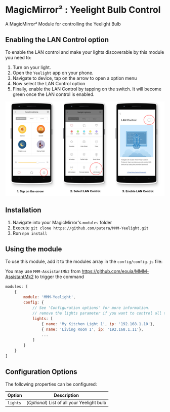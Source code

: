 # MagicMirror² : Yeelight Bulb Control
A MagicMirror² Module for controlling the Yeelight Bulb

## Enabling the LAN Control option
To enable the LAN control and make your lights discoverable by this module you need to:

1. Turn on your light.
2. Open the ``Yeelight`` app on your phone.
3. Navigate to device, tap on the arrow to open a option menu
4. Now select the LAN Control option
5. Finally, enable the LAN Control by tapping on the switch. It will become green once the LAN control is enabled.


![LAN Control](img/lan-control.png)


## Installation
1. Navigate into your MagicMirror's `modules` folder
2. Execute `git clone https://github.com/putera/MMM-Yeelight.git`
3. Run `npm install`

## Using the module
To use this module, add it to the modules array in the `config/config.js` file:

You may use `MMM-AssistantMk2` from https://github.com/eouia/MMM-AssistantMk2 to trigger the command

```javascript
modules: [
    {
        module: 'MMM-Yeelight',
        config: {
            // See 'Configuration options' for more information.
            // remove the lights parameter if you want to control all the lights on the network
            lights: [
            	{ name: 'My Kitchen Light 1', ip: '192.168.1.10'},
            	{ name: 'Living Room 1', ip: '192.168.1.11'},
            	...
            ]
        }
    }
]
```

## Configuration Options
The following properties can be configured:

| **Option** | **Description** |
| --- | --- |
| `lights` | (*Optional*) List of all your Yeelight bulb |

